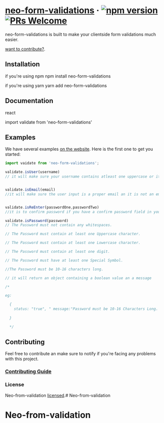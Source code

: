 # [neo-form-validations](https://github.com/dennys27/Neo-from-validation) &middot; [![npm version](https://img.shields.io/npm/v/react.svg?style=flat)](https://www.npmjs.com/package/neo-form-validations) [![PRs Welcome](https://img.shields.io/badge/PRs-welcome-brightgreen.svg)](https://www.npmjs.com/package/neo-form-validations)

neo-form-validations is built to make your clientside form validations much easier.



[want to contribute?](https://github.com/dennys27/Neo-from-validation).

## Installation

if you're using npm
npm install neo-form-validations

if you're using yarn
yarn add neo-form-validations


## Documentation

react

import validate from 'neo-form-validations'



## Examples

We have several examples [on the website](https://reactjs.org/). Here is the first one to get you started:

```jsx
import vaidate from 'neo-form-validations';

validate.isUser(username)
// it will make sure your username contains atleast one uppercase or it is not an empty string.it will return a boolean value.


validate.isEmail(email)
//it will make sure the user input is a proper email an it is not an empty string. it will return a boolean value.


validate.isReEnter(passwordOne,passwordTwo)
//it is to confirm password if you have a confirm password field in your form. it will return a boolean value.

validate.isPassword(password)
// The Password must not contain any whitespaces.

// The Password must contain at least one Uppercase character.

// The Password must contain at least one Lowercase character.

// The Password must contain at least one digit.

// The Password must have at least one Special Symbol.

//The Password must be 10-16 characters long.

// it will return an object containing a boolean value an a message

/*

eg:

  {
    status: "true", " message:"Password must be 10-16 Characters Long. "
    
  }

  */

```


## Contributing

Feel free to contribute an make sure to notify if you're facing any problems with this project.



### [Contributing Guide](https://github.com/dennys27/Neo-from-validation)



### License

Neo-from-validation [ licensed](https://github.com/dennys27/Neo-from-validation).# Neo-from-validation
# Neo-from-validation
